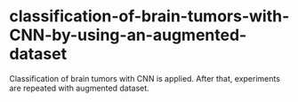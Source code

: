 # classification-of-brain-tumors-with-CNN-by-using-an-augmented-dataset
Classification of brain tumors with CNN is applied. After that, experiments are repeated with augmented dataset.
